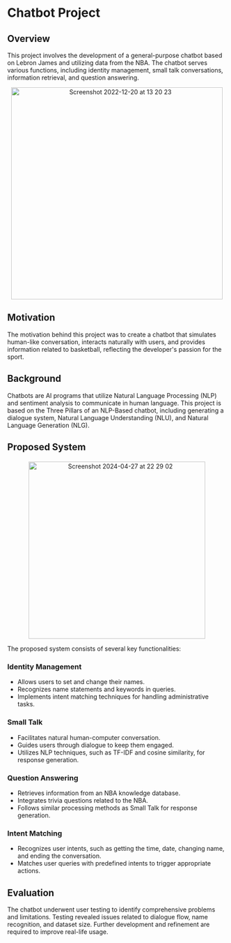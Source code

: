 # Chatbot Project

## Overview
This project involves the development of a general-purpose chatbot based on Lebron James and utilizing data from the NBA. The chatbot serves various functions, including identity management, small talk conversations, information retrieval, and question answering.

<p align="center" >
<img width="486" alt="Screenshot 2022-12-20 at 13 20 23" src="https://user-images.githubusercontent.com/4998533/208676787-4b150175-24ae-4677-866b-a120487b4661.png">
</p>

## Motivation
The motivation behind this project was to create a chatbot that simulates human-like conversation, interacts naturally with users, and provides information related to basketball, reflecting the developer's passion for the sport.

## Background
Chatbots are AI programs that utilize Natural Language Processing (NLP) and sentiment analysis to communicate in human language. This project is based on the Three Pillars of an NLP-Based chatbot, including generating a dialogue system, Natural Language Understanding (NLU), and Natural Language Generation (NLG).

## Proposed System<p align="center" >
<p align="center" >
<img width="406" alt="Screenshot 2024-04-27 at 22 29 02" src="https://github.com/SahilRai22/AI_ChatBot/assets/4998533/fc8cd79c-47bd-44c9-9bed-ed36a0c83e78">
</p>

The proposed system consists of several key functionalities:

### Identity Management
- Allows users to set and change their names.
- Recognizes name statements and keywords in queries.
- Implements intent matching techniques for handling administrative tasks.

### Small Talk
- Facilitates natural human-computer conversation.
- Guides users through dialogue to keep them engaged.
- Utilizes NLP techniques, such as TF-IDF and cosine similarity, for response generation.

### Question Answering
- Retrieves information from an NBA knowledge database.
- Integrates trivia questions related to the NBA.
- Follows similar processing methods as Small Talk for response generation.

### Intent Matching
- Recognizes user intents, such as getting the time, date, changing name, and ending the conversation.
- Matches user queries with predefined intents to trigger appropriate actions.

## Evaluation
The chatbot underwent user testing to identify comprehensive problems and limitations. Testing revealed issues related to dialogue flow, name recognition, and dataset size. Further development and refinement are required to improve real-life usage.

